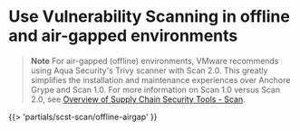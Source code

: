 # Use Vulnerability Scanning in offline and air-gapped environments

> **Note** For air-gapped (offline) environments, VMware recommends using Aqua Security's Trivy scanner with Scan 2.0.  This greatly simplifies the installation and maintenance experiences over Anchore Grype and Scan 1.0. For more information on Scan 1.0 versus
Scan 2.0, see [Overview of Supply Chain Security Tools - Scan](../scst-scan/overview.hbs.md).

<!-- The below partial is in the docs-tap/partials directory -->

{{> 'partials/scst-scan/offline-airgap' }}